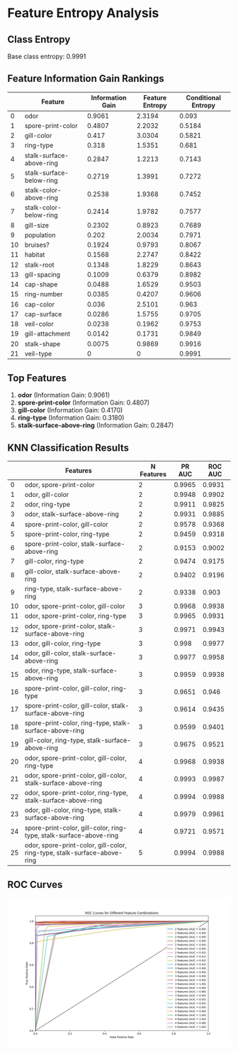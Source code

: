 # Feature Entropy Analysis

## Class Entropy

Base class entropy: 0.9991

## Feature Information Gain Rankings

|    | Feature                  |   Information Gain |   Feature Entropy |   Conditional Entropy |
|----|--------------------------|--------------------|-------------------|-----------------------|
|  0 | odor                     |             0.9061 |            2.3194 |                0.093  |
|  1 | spore-print-color        |             0.4807 |            2.2032 |                0.5184 |
|  2 | gill-color               |             0.417  |            3.0304 |                0.5821 |
|  3 | ring-type                |             0.318  |            1.5351 |                0.681  |
|  4 | stalk-surface-above-ring |             0.2847 |            1.2213 |                0.7143 |
|  5 | stalk-surface-below-ring |             0.2719 |            1.3991 |                0.7272 |
|  6 | stalk-color-above-ring   |             0.2538 |            1.9368 |                0.7452 |
|  7 | stalk-color-below-ring   |             0.2414 |            1.9782 |                0.7577 |
|  8 | gill-size                |             0.2302 |            0.8923 |                0.7689 |
|  9 | population               |             0.202  |            2.0034 |                0.7971 |
| 10 | bruises?                 |             0.1924 |            0.9793 |                0.8067 |
| 11 | habitat                  |             0.1568 |            2.2747 |                0.8422 |
| 12 | stalk-root               |             0.1348 |            1.8229 |                0.8643 |
| 13 | gill-spacing             |             0.1009 |            0.6379 |                0.8982 |
| 14 | cap-shape                |             0.0488 |            1.6529 |                0.9503 |
| 15 | ring-number              |             0.0385 |            0.4207 |                0.9606 |
| 16 | cap-color                |             0.036  |            2.5101 |                0.963  |
| 17 | cap-surface              |             0.0286 |            1.5755 |                0.9705 |
| 18 | veil-color               |             0.0238 |            0.1962 |                0.9753 |
| 19 | gill-attachment          |             0.0142 |            0.1731 |                0.9849 |
| 20 | stalk-shape              |             0.0075 |            0.9869 |                0.9916 |
| 21 | veil-type                |             0      |            0      |                0.9991 |

## Top Features

1. **odor** (Information Gain: 0.9061)
2. **spore-print-color** (Information Gain: 0.4807)
3. **gill-color** (Information Gain: 0.4170)
4. **ring-type** (Information Gain: 0.3180)
5. **stalk-surface-above-ring** (Information Gain: 0.2847)


## KNN Classification Results

|    | Features                                                                 |   N Features |   PR AUC |   ROC AUC |
|----|--------------------------------------------------------------------------|--------------|----------|-----------|
|  0 | odor, spore-print-color                                                  |            2 |   0.9965 |    0.9931 |
|  1 | odor, gill-color                                                         |            2 |   0.9948 |    0.9902 |
|  2 | odor, ring-type                                                          |            2 |   0.9911 |    0.9825 |
|  3 | odor, stalk-surface-above-ring                                           |            2 |   0.9931 |    0.9885 |
|  4 | spore-print-color, gill-color                                            |            2 |   0.9578 |    0.9368 |
|  5 | spore-print-color, ring-type                                             |            2 |   0.9459 |    0.9318 |
|  6 | spore-print-color, stalk-surface-above-ring                              |            2 |   0.9153 |    0.9002 |
|  7 | gill-color, ring-type                                                    |            2 |   0.9474 |    0.9175 |
|  8 | gill-color, stalk-surface-above-ring                                     |            2 |   0.9402 |    0.9196 |
|  9 | ring-type, stalk-surface-above-ring                                      |            2 |   0.9338 |    0.903  |
| 10 | odor, spore-print-color, gill-color                                      |            3 |   0.9968 |    0.9938 |
| 11 | odor, spore-print-color, ring-type                                       |            3 |   0.9965 |    0.9931 |
| 12 | odor, spore-print-color, stalk-surface-above-ring                        |            3 |   0.9971 |    0.9943 |
| 13 | odor, gill-color, ring-type                                              |            3 |   0.998  |    0.9977 |
| 14 | odor, gill-color, stalk-surface-above-ring                               |            3 |   0.9977 |    0.9958 |
| 15 | odor, ring-type, stalk-surface-above-ring                                |            3 |   0.9959 |    0.9938 |
| 16 | spore-print-color, gill-color, ring-type                                 |            3 |   0.9651 |    0.946  |
| 17 | spore-print-color, gill-color, stalk-surface-above-ring                  |            3 |   0.9614 |    0.9435 |
| 18 | spore-print-color, ring-type, stalk-surface-above-ring                   |            3 |   0.9599 |    0.9401 |
| 19 | gill-color, ring-type, stalk-surface-above-ring                          |            3 |   0.9675 |    0.9521 |
| 20 | odor, spore-print-color, gill-color, ring-type                           |            4 |   0.9968 |    0.9938 |
| 21 | odor, spore-print-color, gill-color, stalk-surface-above-ring            |            4 |   0.9993 |    0.9987 |
| 22 | odor, spore-print-color, ring-type, stalk-surface-above-ring             |            4 |   0.9994 |    0.9988 |
| 23 | odor, gill-color, ring-type, stalk-surface-above-ring                    |            4 |   0.9979 |    0.9961 |
| 24 | spore-print-color, gill-color, ring-type, stalk-surface-above-ring       |            4 |   0.9721 |    0.9571 |
| 25 | odor, spore-print-color, gill-color, ring-type, stalk-surface-above-ring |            5 |   0.9994 |    0.9988 |

## ROC Curves

![ROC Curves](roc_curves.png)
